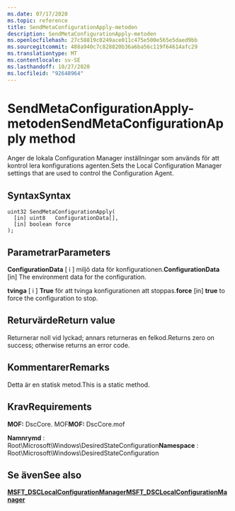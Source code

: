 ```yaml
---
ms.date: 07/17/2020
ms.topic: reference
title: SendMetaConfigurationApply-metoden
description: SendMetaConfigurationApply-metoden
ms.openlocfilehash: 27c58819c0249ace011c475e500e565e5daed9bb
ms.sourcegitcommit: 488a940c7c828820b36a6ba56c119f64614afc29
ms.translationtype: MT
ms.contentlocale: sv-SE
ms.lasthandoff: 10/27/2020
ms.locfileid: "92648964"
---
```

# <a name="sendmetaconfigurationapply-method"></a><span data-ttu-id="123d7-103">SendMetaConfigurationApply-metoden</span><span class="sxs-lookup"><span data-stu-id="123d7-103">SendMetaConfigurationApply method</span></span>

<span data-ttu-id="123d7-104">Anger de lokala Configuration Manager inställningar som används för att kontrol lera konfigurations agenten.</span><span class="sxs-lookup"><span data-stu-id="123d7-104">Sets the Local Configuration Manager settings that are used to control the Configuration Agent.</span></span>

## <a name="syntax"></a><span data-ttu-id="123d7-105">Syntax</span><span class="sxs-lookup"><span data-stu-id="123d7-105">Syntax</span></span>

```mof
uint32 SendMetaConfigurationApply(
  [in] uint8   ConfigurationData[],
  [in] boolean force
);
```

## <a name="parameters"></a><span data-ttu-id="123d7-106">Parametrar</span><span class="sxs-lookup"><span data-stu-id="123d7-106">Parameters</span></span>

<span data-ttu-id="123d7-107">**ConfigurationData** \[ i \] miljö data för konfigurationen.</span><span class="sxs-lookup"><span data-stu-id="123d7-107">**ConfigurationData** \[in\] The environment data for the configuration.</span></span>

<span data-ttu-id="123d7-108">**tvinga** \[ i \] **True** för att tvinga konfigurationen att stoppas.</span><span class="sxs-lookup"><span data-stu-id="123d7-108">**force** \[in\] **true** to force the configuration to stop.</span></span>

## <a name="return-value"></a><span data-ttu-id="123d7-109">Returvärde</span><span class="sxs-lookup"><span data-stu-id="123d7-109">Return value</span></span>

<span data-ttu-id="123d7-110">Returnerar noll vid lyckad; annars returneras en felkod.</span><span class="sxs-lookup"><span data-stu-id="123d7-110">Returns zero on success; otherwise returns an error code.</span></span>

## <a name="remarks"></a><span data-ttu-id="123d7-111">Kommentarer</span><span class="sxs-lookup"><span data-stu-id="123d7-111">Remarks</span></span>

<span data-ttu-id="123d7-112">Detta är en statisk metod.</span><span class="sxs-lookup"><span data-stu-id="123d7-112">This is a static method.</span></span>

## <a name="requirements"></a><span data-ttu-id="123d7-113">Krav</span><span class="sxs-lookup"><span data-stu-id="123d7-113">Requirements</span></span>

<span data-ttu-id="123d7-114">**MOF:** DscCore. MOF</span><span class="sxs-lookup"><span data-stu-id="123d7-114">**MOF:** DscCore.mof</span></span>

<span data-ttu-id="123d7-115">**Namnrymd** : Root\Microsoft\Windows\DesiredStateConfiguration</span><span class="sxs-lookup"><span data-stu-id="123d7-115">**Namespace** : Root\Microsoft\Windows\DesiredStateConfiguration</span></span>

## <a name="see-also"></a><span data-ttu-id="123d7-116">Se även</span><span class="sxs-lookup"><span data-stu-id="123d7-116">See also</span></span>

[<span data-ttu-id="123d7-117">**MSFT_DSCLocalConfigurationManager**</span><span class="sxs-lookup"><span data-stu-id="123d7-117">**MSFT_DSCLocalConfigurationManager**</span></span>](msft-dsclocalconfigurationmanager.md)
